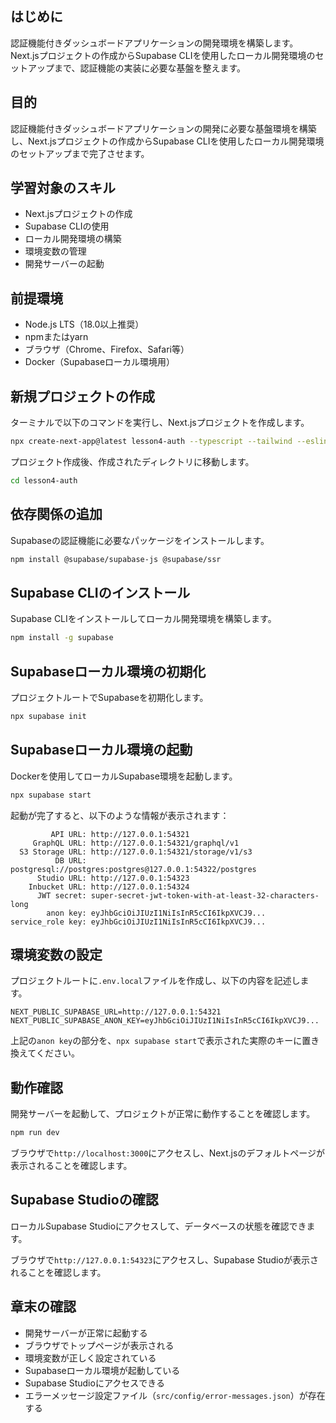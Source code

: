 ## はじめに

認証機能付きダッシュボードアプリケーションの開発環境を構築します。Next.jsプロジェクトの作成からSupabase CLIを使用したローカル開発環境のセットアップまで、認証機能の実装に必要な基盤を整えます。

## 目的

認証機能付きダッシュボードアプリケーションの開発に必要な基盤環境を構築し、Next.jsプロジェクトの作成からSupabase CLIを使用したローカル開発環境のセットアップまで完了させます。

## 学習対象のスキル

- Next.jsプロジェクトの作成
- Supabase CLIの使用
- ローカル開発環境の構築
- 環境変数の管理
- 開発サーバーの起動

## 前提環境

- Node.js LTS（18.0以上推奨）
- npmまたはyarn
- ブラウザ（Chrome、Firefox、Safari等）
- Docker（Supabaseローカル環境用）

## 新規プロジェクトの作成

ターミナルで以下のコマンドを実行し、Next.jsプロジェクトを作成します。

```bash
npx create-next-app@latest lesson4-auth --typescript --tailwind --eslint --app --src-dir --import-alias "@/*" --yes
```

プロジェクト作成後、作成されたディレクトリに移動します。

```bash
cd lesson4-auth
```

## 依存関係の追加

Supabaseの認証機能に必要なパッケージをインストールします。

```bash
npm install @supabase/supabase-js @supabase/ssr
```

## Supabase CLIのインストール

Supabase CLIをインストールしてローカル開発環境を構築します。

```bash
npm install -g supabase
```

## Supabaseローカル環境の初期化

プロジェクトルートでSupabaseを初期化します。

```bash
npx supabase init
```

## Supabaseローカル環境の起動

Dockerを使用してローカルSupabase環境を起動します。

```bash
npx supabase start
```

起動が完了すると、以下のような情報が表示されます：

```
         API URL: http://127.0.0.1:54321
     GraphQL URL: http://127.0.0.1:54321/graphql/v1
  S3 Storage URL: http://127.0.0.1:54321/storage/v1/s3
          DB URL: postgresql://postgres:postgres@127.0.0.1:54322/postgres
      Studio URL: http://127.0.0.1:54323
    Inbucket URL: http://127.0.0.1:54324
      JWT secret: super-secret-jwt-token-with-at-least-32-characters-long
        anon key: eyJhbGciOiJIUzI1NiIsInR5cCI6IkpXVCJ9...
service_role key: eyJhbGciOiJIUzI1NiIsInR5cCI6IkpXVCJ9...
```

## 環境変数の設定

プロジェクトルートに`.env.local`ファイルを作成し、以下の内容を記述します。

```env
NEXT_PUBLIC_SUPABASE_URL=http://127.0.0.1:54321
NEXT_PUBLIC_SUPABASE_ANON_KEY=eyJhbGciOiJIUzI1NiIsInR5cCI6IkpXVCJ9...
```

上記の`anon key`の部分を、`npx supabase start`で表示された実際のキーに置き換えてください。

## 動作確認

開発サーバーを起動して、プロジェクトが正常に動作することを確認します。

```bash
npm run dev
```

ブラウザで`http://localhost:3000`にアクセスし、Next.jsのデフォルトページが表示されることを確認します。

## Supabase Studioの確認

ローカルSupabase Studioにアクセスして、データベースの状態を確認できます。

ブラウザで`http://127.0.0.1:54323`にアクセスし、Supabase Studioが表示されることを確認します。

## 章末の確認

- 開発サーバーが正常に起動する
- ブラウザでトップページが表示される
- 環境変数が正しく設定されている
- Supabaseローカル環境が起動している
- Supabase Studioにアクセスできる
- エラーメッセージ設定ファイル（`src/config/error-messages.json`）が存在する
